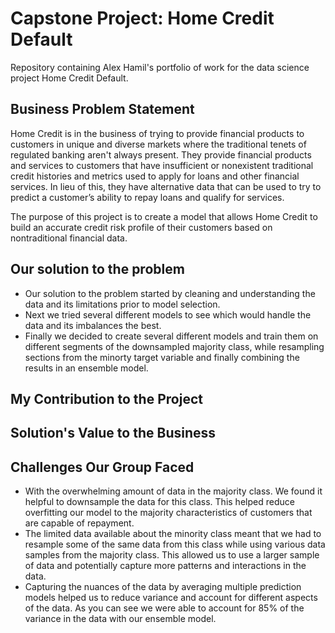 # Capstone Project: Home Credit Default
Repository containing Alex Hamil's portfolio of work for the data science project Home Credit Default.

## Business Problem Statement
Home Credit is in the business of trying to provide financial products to customers in unique and diverse markets where the traditional tenets of regulated banking aren't always present. They provide financial products and services to customers that have insufficient or nonexistent traditional credit histories and metrics used to apply for loans and other financial services. In lieu of this, they have alternative data that can be used to try to predict a customer’s ability to repay loans and qualify for services.

The purpose of this project is to create a model that allows Home Credit to build an accurate credit risk profile of their customers based on nontraditional financial data.

## Our solution to the problem
* Our solution to the problem started by cleaning and understanding the data and its limitations prior to model selection.
* Next we tried several different models to see which would handle the data and its imbalances the best.
* Finally we decided to create several different models and train them on different segments of the downsampled majority class, while resampling sections from the minorty target variable and finally combining the results in an ensemble model. 
## My Contribution to the Project

## Solution's Value to the Business

## Challenges Our Group Faced
* With the overwhelming amount of data in the majority class. We found it helpful to downsample the data for this class. This helped reduce overfitting our model to the majority characteristics of customers that are capable of repayment. 
* The limited data available about the minority class meant that we had to resample some of the same data from this class while using various data samples from the majority class. This allowed us to use a larger sample of data and potentially capture more patterns and interactions in the data.
* Capturing the nuances of the data by averaging multiple prediction models helped us to reduce variance and account for different aspects of the data. As you can see we were able to account for 85% of the variance in the data with our ensemble model. 


